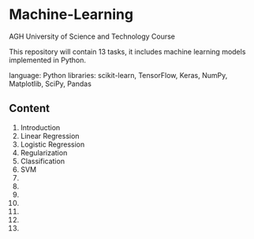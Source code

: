 # Machine-Learning
AGH University of Science and Technology Course

This repository will contain 13 tasks, it includes machine learning models implemented in Python.  

language: Python
libraries: scikit-learn, TensorFlow, Keras, NumPy, Matplotlib, SciPy, Pandas

## Content  
1. Introduction  
2. Linear Regression
3. Logistic Regression
4. Regularization  
5. Classification  
6. SVM
7.  
8. 
9. 
10. 
11. 
12.   
13. 
